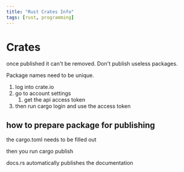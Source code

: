 ```yaml
---
title: "Rust Crates Info"
tags: [rust, programming]
---
```


# Crates
once published it can't be removed. Don't publish useless packages.

Package names need to be unique.

1. log into crate.io
2. go to account settings
	1. get the api access token
3. then run cargo login and use the access token

## how to prepare package for publishing

the cargo.toml needs to be filled out

then you run cargo publish

docs.rs automatically publishes the documentation